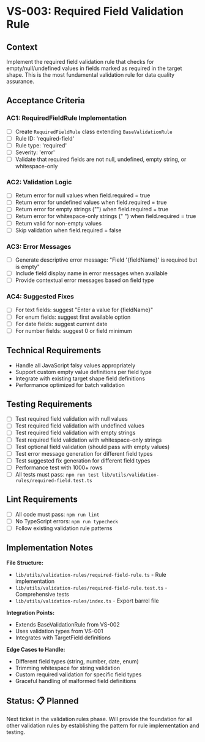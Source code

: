 # VS-003: Required Field Validation Rule

## Context

Implement the required field validation rule that checks for empty/null/undefined values in fields marked as required in the target shape. This is the most fundamental validation rule for data quality assurance.

## Acceptance Criteria

### AC1: RequiredFieldRule Implementation

- [ ] Create `RequiredFieldRule` class extending `BaseValidationRule`
- [ ] Rule ID: 'required-field'
- [ ] Rule type: 'required'
- [ ] Severity: 'error'
- [ ] Validate that required fields are not null, undefined, empty string, or whitespace-only

### AC2: Validation Logic

- [ ] Return error for null values when field.required = true
- [ ] Return error for undefined values when field.required = true
- [ ] Return error for empty strings ("") when field.required = true
- [ ] Return error for whitespace-only strings ("   ") when field.required = true
- [ ] Return valid for non-empty values
- [ ] Skip validation when field.required = false

### AC3: Error Messages

- [ ] Generate descriptive error message: "Field '{fieldName}' is required but is empty"
- [ ] Include field display name in error messages when available
- [ ] Provide contextual error messages based on field type

### AC4: Suggested Fixes

- [ ] For text fields: suggest "Enter a value for {fieldName}"
- [ ] For enum fields: suggest first available option
- [ ] For date fields: suggest current date
- [ ] For number fields: suggest 0 or field minimum

## Technical Requirements

- Handle all JavaScript falsy values appropriately
- Support custom empty value definitions per field type
- Integrate with existing target shape field definitions
- Performance optimized for batch validation

## Testing Requirements

- [ ] Test required field validation with null values
- [ ] Test required field validation with undefined values
- [ ] Test required field validation with empty strings
- [ ] Test required field validation with whitespace-only strings
- [ ] Test optional field validation (should pass with empty values)
- [ ] Test error message generation for different field types
- [ ] Test suggested fix generation for different field types
- [ ] Performance test with 1000+ rows
- [ ] All tests must pass: `npm run test lib/utils/validation-rules/required-field.test.ts`

## Lint Requirements

- [ ] All code must pass: `npm run lint`
- [ ] No TypeScript errors: `npm run typecheck`
- [ ] Follow existing validation rule patterns

## Implementation Notes

**File Structure:**
- `lib/utils/validation-rules/required-field-rule.ts` - Rule implementation
- `lib/utils/validation-rules/required-field-rule.test.ts` - Comprehensive tests
- `lib/utils/validation-rules/index.ts` - Export barrel file

**Integration Points:**
- Extends BaseValidationRule from VS-002
- Uses validation types from VS-001
- Integrates with TargetField definitions

**Edge Cases to Handle:**
- Different field types (string, number, date, enum)
- Trimming whitespace for string validation
- Custom required validation for specific field types
- Graceful handling of malformed field definitions

## Status: 📋 Planned

Next ticket in the validation rules phase. Will provide the foundation for all other validation rules by establishing the pattern for rule implementation and testing.
